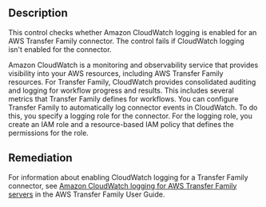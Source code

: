 ## Description

This control checks whether Amazon CloudWatch logging is enabled for an AWS Transfer Family connector. The control fails if CloudWatch logging isn't enabled for the connector.

Amazon CloudWatch is a monitoring and observability service that provides visibility into your AWS resources, including AWS Transfer Family resources. For Transfer Family, CloudWatch provides consolidated auditing and logging for workflow progress and results. This includes several metrics that Transfer Family defines for workflows. You can configure Transfer Family to automatically log connector events in CloudWatch. To do this, you specify a logging role for the connector. For the logging role, you create an IAM role and a resource-based IAM policy that defines the permissions for the role.

## Remediation

For information about enabling CloudWatch logging for a Transfer Family connector, see [Amazon CloudWatch logging for AWS Transfer Family servers](https://docs.aws.amazon.com/transfer/latest/userguide/structured-logging.html) in the AWS Transfer Family User Guide.